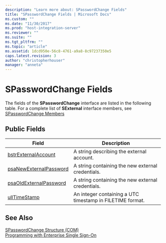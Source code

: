 ```yaml
---
description: "Learn more about: SPasswordChange Fields"
title: "SPasswordChange Fields | Microsoft Docs"
ms.custom: ""
ms.date: "11/30/2017"
ms.prod: "host-integration-server"
ms.reviewer: ""
ms.suite: ""
ms.tgt_pltfrm: ""
ms.topic: "article"
ms.assetid: 1dcd950e-56c8-4761-a9a8-8c97237350e5
caps.latest.revision: 3
author: "christopherhouser"
manager: "anneta"
---
```

# SPasswordChange Fields
The fields of the **SPasswordChange** interface are listed in the following table. For a complete list of **SExternal** interface members, see [SPasswordChange Members](../esso/spasswordchange-members.md)  
  
## Public Fields  
  
|Field|Description|  
|-----------|-----------------|  
|[bstrExternalAccount](../esso/spasswordchange-bstrexternalaccount-field.md)|A string describing the external account.|  
|[psaNewExternalPassword](../esso/spasswordchange-psanewexternalpassword-field.md)|A string containing the new external credentials.|  
|[psaOldExternalPassword](../esso/spasswordchange-psaoldexternalpassword-field.md)|A string containing the new external credentials.|  
|[ullTimeStamp](../esso/spasswordchange-ulltimestamp-field.md)|An integer containing a UTC timestamp in FILETIME format.|  
  
## See Also  
 [SPasswordChange Structure (COM)](../esso/spasswordchange-structure-com.md)   
 [Programming with Enterprise Single Sign-On](../esso/programming-with-enterprise-single-sign-on.md)
